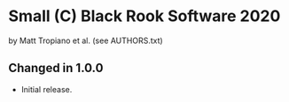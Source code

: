 Small (C) Black Rook Software 2020
==================================
by Matt Tropiano et al. (see AUTHORS.txt)


Changed in 1.0.0
----------------

- Initial release.

